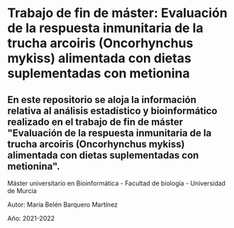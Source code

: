 # Trabajo de fin de máster: Evaluación de la respuesta inmunitaria de la trucha arcoiris (Oncorhynchus mykiss) alimentada con dietas suplementadas con metionina

## En este repositorio se aloja la información relativa al análisis estadístico y bioinformático realizado en el trabajo de fin de máster "Evaluación de la respuesta inmunitaria de la trucha arcoiris (Oncorhynchus mykiss) alimentada con dietas suplementadas con metionina".

Máster universitario en Bioinformática - Facultad de biología - Universidad de Murcia

Autor: María Belén Barquero Martínez

Año: 2021-2022
